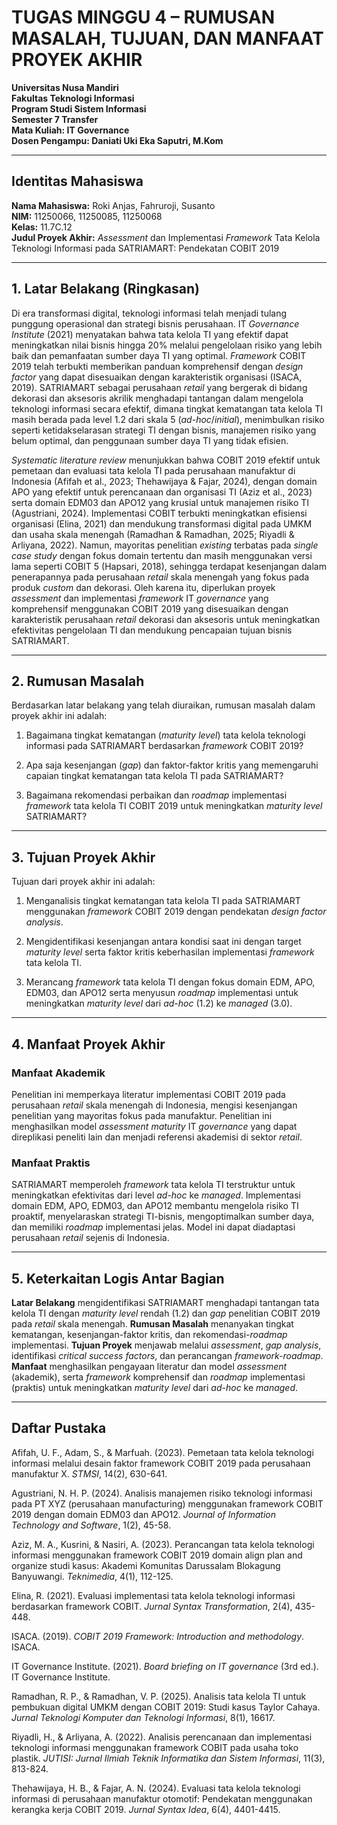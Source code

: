 # TUGAS MINGGU 4 – RUMUSAN MASALAH, TUJUAN, DAN MANFAAT PROYEK AKHIR

**Universitas Nusa Mandiri**  
**Fakultas Teknologi Informasi**  
**Program Studi Sistem Informasi**  
**Semester 7 Transfer**  
**Mata Kuliah: IT Governance**  
**Dosen Pengampu: Daniati Uki Eka Saputri, M.Kom**

---

## Identitas Mahasiswa

**Nama Mahasiswa:** Roki Anjas, Fahruroji, Susanto  
**NIM:** 11250066, 11250085, 11250068  
**Kelas:** 11.7C.12  
**Judul Proyek Akhir:** *Assessment* dan Implementasi *Framework* Tata Kelola Teknologi Informasi pada SATRIAMART: Pendekatan COBIT 2019

---

## 1. Latar Belakang (Ringkasan)

Di era transformasi digital, teknologi informasi telah menjadi tulang punggung operasional dan strategi bisnis perusahaan. IT *Governance Institute* (2021) menyatakan bahwa tata kelola TI yang efektif dapat meningkatkan nilai bisnis hingga 20% melalui pengelolaan risiko yang lebih baik dan pemanfaatan sumber daya TI yang optimal. *Framework* COBIT 2019 telah terbukti memberikan panduan komprehensif dengan *design factor* yang dapat disesuaikan dengan karakteristik organisasi (ISACA, 2019). SATRIAMART sebagai perusahaan *retail* yang bergerak di bidang dekorasi dan aksesoris akrilik menghadapi tantangan dalam mengelola teknologi informasi secara efektif, dimana tingkat kematangan tata kelola TI masih berada pada level 1.2 dari skala 5 (*ad-hoc*/*initial*), menimbulkan risiko seperti ketidakselarasan strategi TI dengan bisnis, manajemen risiko yang belum optimal, dan penggunaan sumber daya TI yang tidak efisien.

*Systematic literature review* menunjukkan bahwa COBIT 2019 efektif untuk pemetaan dan evaluasi tata kelola TI pada perusahaan manufaktur di Indonesia (Afifah et al., 2023; Thehawijaya & Fajar, 2024), dengan domain APO yang efektif untuk perencanaan dan organisasi TI (Aziz et al., 2023) serta domain EDM03 dan APO12 yang krusial untuk manajemen risiko TI (Agustriani, 2024). Implementasi COBIT terbukti meningkatkan efisiensi organisasi (Elina, 2021) dan mendukung transformasi digital pada UMKM dan usaha skala menengah (Ramadhan & Ramadhan, 2025; Riyadli & Arliyana, 2022). Namun, mayoritas penelitian *existing* terbatas pada *single case study* dengan fokus domain tertentu dan masih menggunakan versi lama seperti COBIT 5 (Hapsari, 2018), sehingga terdapat kesenjangan dalam penerapannya pada perusahaan *retail* skala menengah yang fokus pada produk *custom* dan dekorasi. Oleh karena itu, diperlukan proyek *assessment* dan implementasi *framework* IT *governance* yang komprehensif menggunakan COBIT 2019 yang disesuaikan dengan karakteristik perusahaan *retail* dekorasi dan aksesoris untuk meningkatkan efektivitas pengelolaan TI dan mendukung pencapaian tujuan bisnis SATRIAMART.

---

## 2. Rumusan Masalah

Berdasarkan latar belakang yang telah diuraikan, rumusan masalah dalam proyek akhir ini adalah:

1. Bagaimana tingkat kematangan (*maturity level*) tata kelola teknologi informasi pada SATRIAMART berdasarkan *framework* COBIT 2019?

2. Apa saja kesenjangan (*gap*) dan faktor-faktor kritis yang memengaruhi capaian tingkat kematangan tata kelola TI pada SATRIAMART?

3. Bagaimana rekomendasi perbaikan dan *roadmap* implementasi *framework* tata kelola TI COBIT 2019 untuk meningkatkan *maturity level* SATRIAMART?

---

## 3. Tujuan Proyek Akhir

Tujuan dari proyek akhir ini adalah:

1. Menganalisis tingkat kematangan tata kelola TI pada SATRIAMART menggunakan *framework* COBIT 2019 dengan pendekatan *design factor analysis*.

2. Mengidentifikasi kesenjangan antara kondisi saat ini dengan target *maturity level* serta faktor kritis keberhasilan  implementasi *framework* tata kelola TI.

3. Merancang *framework* tata kelola TI dengan fokus domain EDM, APO, EDM03, dan APO12 serta menyusun *roadmap* implementasi untuk meningkatkan *maturity level* dari *ad-hoc* (1.2) ke *managed* (3.0).

---

## 4. Manfaat Proyek Akhir

### Manfaat Akademik

Penelitian ini memperkaya literatur implementasi COBIT 2019 pada perusahaan *retail* skala menengah di Indonesia, mengisi kesenjangan penelitian yang mayoritas fokus pada manufaktur. Penelitian ini menghasilkan model *assessment maturity* IT *governance* yang dapat direplikasi peneliti lain dan menjadi referensi akademisi di sektor *retail*.

### Manfaat Praktis

SATRIAMART memperoleh *framework* tata kelola TI terstruktur untuk meningkatkan efektivitas dari level *ad-hoc* ke *managed*. Implementasi domain EDM, APO, EDM03, dan APO12 membantu mengelola risiko TI proaktif, menyelaraskan strategi TI-bisnis, mengoptimalkan sumber daya, dan memiliki *roadmap* implementasi jelas. Model ini dapat diadaptasi perusahaan *retail* sejenis di Indonesia.

---

## 5. Keterkaitan Logis Antar Bagian

**Latar Belakang** mengidentifikasi SATRIAMART menghadapi tantangan tata kelola TI dengan *maturity level* rendah (1.2) dan *gap* penelitian COBIT 2019 pada *retail* skala menengah. **Rumusan Masalah** menanyakan tingkat kematangan, kesenjangan-faktor kritis, dan rekomendasi-*roadmap* implementasi. **Tujuan Proyek** menjawab melalui *assessment*, *gap analysis*, identifikasi *critical success factors*, dan perancangan *framework-roadmap*. **Manfaat** menghasilkan pengayaan literatur dan model *assessment* (akademik), serta *framework* komprehensif dan *roadmap* implementasi (praktis) untuk meningkatkan *maturity level* dari *ad-hoc* ke *managed*.

---

## Daftar Pustaka

Afifah, U. F., Adam, S., & Marfuah. (2023). Pemetaan tata kelola teknologi informasi melalui desain faktor framework COBIT 2019 pada perusahaan manufaktur X. *STMSI*, 14(2), 630-641.

Agustriani, N. H. P. (2024). Analisis manajemen risiko teknologi informasi pada PT XYZ (perusahaan manufacturing) menggunakan framework COBIT 2019 dengan domain EDM03 dan APO12. *Journal of Information Technology and Software*, 1(2), 45-58.

Aziz, M. A., Kusrini, & Nasiri, A. (2023). Perancangan tata kelola teknologi informasi menggunakan framework COBIT 2019 domain align plan and organize studi kasus: Akademi Komunitas Darussalam Blokagung Banyuwangi. *Teknimedia*, 4(1), 112-125.

Elina, R. (2021). Evaluasi implementasi tata kelola teknologi informasi berdasarkan framework COBIT. *Jurnal Syntax Transformation*, 2(4), 435-448.

ISACA. (2019). *COBIT 2019 Framework: Introduction and methodology*. ISACA.

IT Governance Institute. (2021). *Board briefing on IT governance* (3rd ed.). IT Governance Institute.

Ramadhan, R. P., & Ramadhan, V. P. (2025). Analisis tata kelola TI untuk pembukuan digital UMKM dengan COBIT 2019: Studi kasus Taylor Cahaya. *Jurnal Teknologi Komputer dan Teknologi Informasi*, 8(1), 16617.

Riyadli, H., & Arliyana, A. (2022). Analisis perencanaan dan implementasi teknologi informasi menggunakan framework COBIT pada usaha toko plastik. *JUTISI: Jurnal Ilmiah Teknik Informatika dan Sistem Informasi*, 11(3), 813-824.

Thehawijaya, H. B., & Fajar, A. N. (2024). Evaluasi tata kelola teknologi informasi di perusahaan manufaktur otomotif: Pendekatan menggunakan kerangka kerja COBIT 2019. *Jurnal Syntax Idea*, 6(4), 4401-4415.
